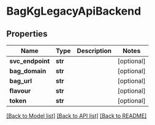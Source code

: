 # BagKgLegacyApiBackend

## Properties
Name | Type | Description | Notes
------------ | ------------- | ------------- | -------------
**svc_endpoint** | **str** |  | [optional] 
**bag_domain** | **str** |  | [optional] 
**bag_url** | **str** |  | [optional] 
**flavour** | **str** |  | [optional] 
**token** | **str** |  | [optional] 

[[Back to Model list]](../README.md#documentation-for-models) [[Back to API list]](../README.md#documentation-for-api-endpoints) [[Back to README]](../README.md)


